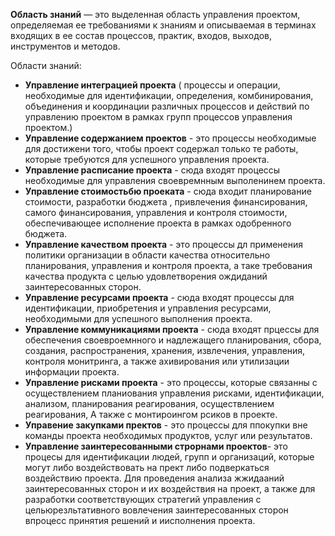 **Область знаний** — это выделенная область управления проектом,
определяемая ее требованиями к знаниям и описываемая в терминах
входящих в ее состав процессов, практик, входов, выходов, инструментов
и методов.

Области знаний:
- **Управление интеграцией проекта** ( процессы и операции, необходимые для идентификации, определения, комбинирования, объединения и координации различных процессов и действий по управлению проектом в рамках групп процессов управления проектом.)
- **Управление содержанием проектов** - это процессы необходимые для достижени того, чтобы проект содержал только те работы, которые требуются для успешного управления проекта.
- **Управление расписание проекта** - сюда входят процессы необходимые для управления своевремнным выполенинем проекта.
- **Управление стоимостьбю проеката** - сюда входит планирование стоимости, разработки бюджета , привлечения финансирования, самого финансирования, управления и контроля стоимости, обеспечивающее исполнение проекта в рамках одобренного бюджета.
- **Управление качеством проекта** - это процессы дл применения политики организации в области качества относительно планирования, управления и контроля проекта, а таке требования качества продукта с целью удовлетворения ождиданий заинтересованных сторон.
- **Управление ресурсами проекта** - сюда входят процессы для идентификации, приобретения и управления ресурсами, необходимыми для успешного выполнения проекта.
- **Управление коммуникациями проекта** - сюда входят прцессы для обеспечения своевроемнного и надлежащего планирования, сбора, создания, распространения, хранения, извлечения, управления, контроля монитринга, а также ахивирования или утилизации информации проекта.
- **Управление рисками проекта** - это процессы, которые связанны с осуществлением планиования управления рисками, идентификации, анализом, планирования реагирования, осуществлением реагирования, А также с монтироингом рсиков в проекте.
- **Управение закупками пректов** - это процессы для ппокупки вне команды проекта необходимых продуктов, услуг или результатов.
- **Управление заинтересованными строрнами проектов**- это процесы для идентификации людей, групп и организаций, которые могут либо воздействовать на прект либо подверкаться воздействию проекта. Для проведения анализа жжидааний заинтересованных сторон и их воздействия на проект, а также для разработки соответствующих стратегий управления с цельюрезльтативного вовлечения заинтересованных сторон впроцесс принятия решений и иисполнения проекта.
